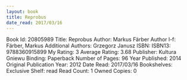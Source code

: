 ```yaml
---
layout: book
title: Reprobus
date_read: 2017/03/16
---
```


Book Id: 20805989
Title: Reprobus
Author: Markus Färber
Author l-f: Färber, Markus
Additional Authors: Grzegorz Janusz
ISBN: 
ISBN13: 9788360915899
My Rating: 3
Average Rating: 3.68
Publisher: Kultura Gniewu
Binding: Paperback
Number of Pages: 96
Year Published: 2014
Original Publication Year: 2012
Date Read: 2017/03/16
Bookshelves: 
Exclusive Shelf: read
Read Count: 1
Owned Copies: 0

